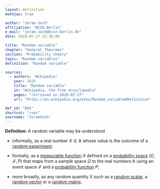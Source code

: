 ```yaml
---
layout: definition
mathjax: true

author: "Joram Soch"
affiliation: "BCCN Berlin"
e_mail: "joram.soch@bccn-berlin.de"
date: 2020-05-27 22:36:00

title: "Random variable"
chapter: "General Theorems"
section: "Probability theory"
topic: "Random variables"
definition: "Random variable"

sources:
  - authors: "Wikipedia"
    year: 2020
    title: "Random variable"
    in: "Wikipedia, the free encyclopedia"
    pages: "retrieved on 2020-05-27"
    url: "https://en.wikipedia.org/wiki/Random_variable#Definition"

def_id: "D65"
shortcut: "rvar"
username: "JoramSoch"
---
```



**Definition:** A random variable may be understood

* informally, as a real number $X \in \mathbb{R}$ whose value is the outcome of a [random experiment](/D/rexp);

* formally, as a [measurable function](/D/meas-fct) $X$ defined on a [probability space](/D/prob-spc) $(\Omega, \mathcal{F}, P)$ that maps from a sample space $\Omega$ to the real numbers $\mathbb{R}$ using an event space $\mathcal{F}$ and a [probability function](/D/pmf) $P$;

* more broadly, as any random quantity $X$ such as a [random scalar](/D/rvar), a [random vector](/D/rvec) or a [random matrix](/D/rmat).